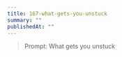 ```yaml
---
title: 167-what-gets-you-unstuck
summary: ""
publishedAt: ""
---
```


> Prompt: What gets you unstuck

